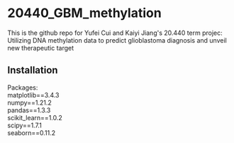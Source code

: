 # 20440_GBM_methylation
This is the github repo for Yufei Cui and Kaiyi Jiang's 20.440 term projec: Utilizing DNA methylation data to predict glioblastoma diagnosis and unveil new therapeutic target
## Installation
Packages: \
matplotlib==3.4.3 \
numpy==1.21.2 \
pandas==1.3.3 \
scikit_learn==1.0.2 \
scipy==1.7.1 \
seaborn==0.11.2
